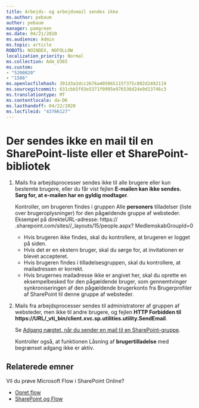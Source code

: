 ```yaml
---
title: Arbejds- og arbejdsmail sendes ikke
ms.author: pebaum
author: pebaum
manager: pamgreen
ms.date: 04/21/2020
ms.audience: Admin
ms.topic: article
ROBOTS: NOINDEX, NOFOLLOW
localization_priority: Normal
ms.collection: Adm_O365
ms.custom:
- "5200020"
- "1586"
ms.openlocfilehash: 391d3a2dcc2676a405065115f375c802d2492119
ms.sourcegitcommit: 631cbb5f03e5371f0995e976536d24e9d13746c3
ms.translationtype: MT
ms.contentlocale: da-DK
ms.lasthandoff: 04/22/2020
ms.locfileid: "43766127"
---
```

# <a name="workflow-email-is-not-being-sent-for-a-sharepoint-list-or-library"></a>Der sendes ikke en mail til en SharePoint-liste eller et SharePoint-bibliotek

1. Mails fra arbejdsprocesser sendes ikke til alle brugere eller kun bestemte brugere, eller du får vist fejlen **E-mailen kan ikke sendes. Sørg for, at e-mailen har en gyldig modtager**.

    Kontroller, om brugeren findes i gruppen Alle **personers** tilladelser (liste over brugeroplysninger) for den pågældende gruppe af websteder.  Eksempel på direkte<tenant>URL-adresse: https:// .sharepoint.com/sites/<sitename>/_layouts/15/people.aspx? MedlemskabGroupId=0

    - Hvis brugeren ikke findes, skal du kontrollere, at brugeren er logget på siden. 
    - Hvis det er en ekstern bruger, skal du sørge for, at invitationen er blevet accepteret.
    - Hvis brugeren findes i tilladelsesgruppen, skal du kontrollere, at mailadressen er korrekt.
    - Hvis brugernes mailadresse ikke er angivet her, skal du oprette en eksempelbesked for den pågældende bruger, som gennemtvinger synkroniseringen af den pågældende brugerkonto fra Brugerprofiler af SharePoint til denne gruppe af websteder.
 
2. Mails fra arbejdsprocesser sendes til administratorer af gruppen af websteder, men ikke til andre brugere, og fejlen **HTTP Forbidden til <span>https:</span>//URL/_vti_bin/client.xvc.sp.utilities.utility.SendEmail**.
 

    Se [Adgang nægtet, når du sender en mail til en SharePoint-gruppe](https://docs.microsoft.com/sharepoint/support/sharing-and-permissions/access-denied-when-send-an-email-to-groups).

    Kontroller også, at funktionen Låsning af **brugertilladelse** med begrænset adgang ikke er aktiv.


## <a name="related-topics"></a>Relaterede emner
Vil du prøve Microsoft Flow i SharePoint Online?
- [Opret flow](https://support.office.com/article/Create-a-flow-for-a-list-or-library-in-SharePoint-Online-or-OneDrive-for-Business-a9c3e03b-0654-46af-a254-20252e580d01) 
- [SharePoint og Flow](https://flow.microsoft.com/blog/sharepoint-and-flow/) 


